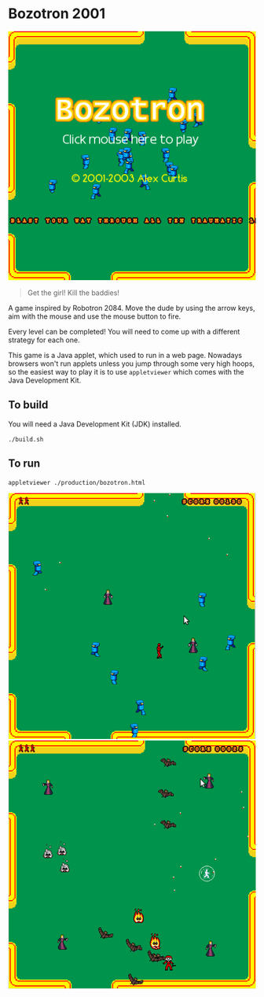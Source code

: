 # Bozotron 2001

![Screenshot](./bozotron-screenshot-1.png?raw=true)

> Get the girl! Kill the baddies!

A game inspired by Robotron 2084. Move the dude by using the arrow keys, aim with the mouse and use the mouse button to fire. 

Every level can be completed! You will need to come up with a different strategy for each one.

This game is a Java applet, which used to run in a web page. Nowadays browsers won't run applets unless you jump through some very high hoops, so the easiest way to play it is to use `appletviewer` which comes with the Java Development Kit.

## To build
You will need a Java Development Kit (JDK) installed.

    ./build.sh

## To run
  
    appletviewer ./production/bozotron.html



![Screenshot](./bozotron-screenshot-2.png?raw=true)
![Screenshot](./bozotron-screenshot-3.png?raw=true)

